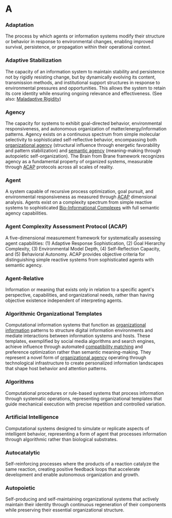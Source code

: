 # A

### Adaptation
The process by which agents or information systems modify their structure or behavior in response to environmental changes, enabling improved survival, persistence, or propagation within their operational context.

### Adaptive Stabilization
The capacity of an information system to maintain stability and persistence not by rigidly resisting change, but by dynamically evolving its content, transmission methods, and institutional support structures in response to environmental pressures and opportunities. This allows the system to retain its core identity while ensuring ongoing relevance and effectiveness. (See also: [Maladaptive Rigidity](M.md#maladaptive-rigidity))

### Agency
The capacity for systems to exhibit goal-directed behavior, environmental responsiveness, and autonomous organization of matter/energy/information patterns. Agency exists on a continuous spectrum from simple molecular selectivity to sophisticated self-reflective behavior, encompassing both [organizational agency](O.md#organizational-agency) (structural influence through energetic favorability and pattern stabilization) and [semantic agency](S.md#semantic-agency) (meaning-making through autopoietic self-organization). The Brain from Brane framework recognizes agency as a fundamental property of organized systems, measurable through [ACAP](#agent-complexity-assessment-protocol-acap) protocols across all scales of reality.

### Agent
A system capable of recursive process optimization, goal pursuit, and environmental responsiveness as measured through [ACAP](#agent-complexity-assessment-protocol-acap) dimensional analysis. Agents exist on a complexity spectrum from simple reactive systems to sophisticated [Bio-Informational Complexes](B.md#bio-informational-complex-bic) with full semantic agency capabilities.

### Agent Complexity Assessment Protocol (ACAP)
A five-dimensional measurement framework for systematically assessing agent capabilities: (1) Adaptive Response Sophistication, (2) Goal Hierarchy Complexity, (3) Environmental Model Depth, (4) Self-Reflection Capacity, and (5) Behavioral Autonomy. ACAP provides objective criteria for distinguishing simple reactive systems from sophisticated agents with semantic agency.

### Agent-Relative
Information or meaning that exists only in relation to a specific agent's perspective, capabilities, and organizational needs, rather than having objective existence independent of interpreting agents.

### Algorithmic Organizational Templates
Computational information systems that function as [organizational information](O.md#organizational-information) patterns to structure digital information environments and mediate interactions between information systems and hosts. These templates, exemplified by social media algorithms and search engines, achieve influence through automated [compatibility matching](C.md#compatibility-matching) and preference optimization rather than semantic meaning-making. They represent a novel form of [organizational agency](O.md#organizational-agency) operating through technological infrastructure to create personalized information landscapes that shape host behavior and attention patterns.

### Algorithms
Computational procedures or rule-based systems that process information through systematic operations, representing organizational templates that guide mechanical execution with precise repetition and controlled variation.

### Artificial Intelligence
Computational systems designed to simulate or replicate aspects of intelligent behavior, representing a form of agent that processes information through algorithmic rather than biological substrates.

### Autocatalytic
Self-reinforcing processes where the products of a reaction catalyze the same reaction, creating positive feedback loops that accelerate development and enable autonomous organization and growth.

### Autopoietic
Self-producing and self-maintaining organizational systems that actively maintain their identity through continuous regeneration of their components while preserving their essential organizational structure.
